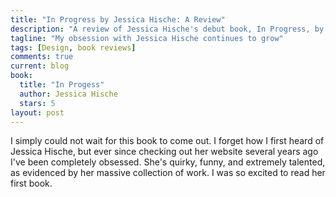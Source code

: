 ```yaml
---
title: "In Progress by Jessica Hische: A Review"
description: "A review of Jessica Hische's debut book, In Progress, by design student Chloe Atchue-Mamlet"
tagline: "My obsession with Jessica Hische continues to grow"
tags: [Design, book reviews]
comments: true
current: blog
book: 
  title: "In Progess"
  author: Jessica Hische
  stars: 5
layout: post
---
```


I simply could not wait for this book to come out. I forget how I first heard of Jessica Hische, but ever since checking out her website several years ago I've been completely obsessed. She's quirky, funny, and extremely talented, as evidenced by her massive collection of work. I was so excited to read her first book. 
